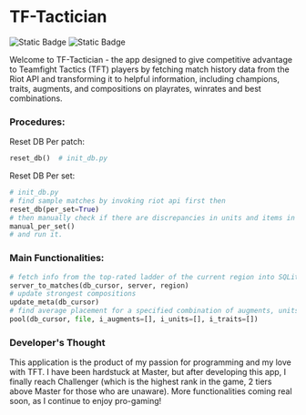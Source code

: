 # TF-Tactician
![Static Badge](https://img.shields.io/badge/Python-blue)
![Static Badge](https://img.shields.io/badge/SQLite-brightgreen)

Welcome to TF-Tactician - the app designed to give competitive advantage to Teamfight Tactics (TFT) players by fetching match history data from the Riot API and transforming it to helpful information, including champions, traits, augments, and compositions on playrates, winrates and best combinations.

### Procedures:
Reset DB Per patch:
```python
reset_db()  # init_db.py
```

Reset DB Per set:
```python
# init_db.py
# find sample matches by invoking riot api first then
reset_db(per_set=True)
# then manually check if there are discrepancies in units and items in
manual_per_set()
# and run it.
```

### Main Functionalities:
```python
# fetch info from the top-rated ladder of the current region into SQLite
server_to_matches(db_cursor, server, region)
# update strongest compositions
update_meta(db_cursor)
# find average placement for a specified combination of augments, units, and traits
pool(db_cursor, file, i_augments=[], i_units=[], i_traits=[])
```

### Developer's Thought
This application is the product of my passion for programming and my love with TFT. I have been hardstuck at Master, but after developing this app, I finally reach Challenger (which is the highest rank in the game, 2 tiers above Master for those who are unaware). More functionalities coming real soon, as I continue to enjoy pro-gaming!
